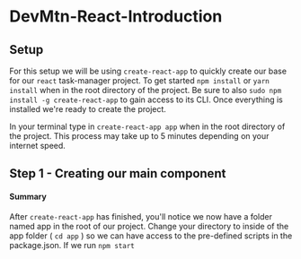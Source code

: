 # DevMtn-React-Introduction

## Setup
For this setup we will be using `create-react-app` to quickly create our base for our `react` task-manager project. To get started `npm install` or `yarn install` when in the root directory of the project. Be sure to also `sudo npm install -g create-react-app` to gain access to its CLI. Once everything is installed we're ready to create the project. 

In your terminal type in `create-react-app app` when in the root directory of the project. This process may take up to 5 minutes depending on your internet speed.
## Step 1 - Creating our main component
#### Summary
After `create-react-app` has finished, you'll notice we now have a folder named app in the root of our project. Change your directory to inside of the app folder ( `cd app` ) so we can have access to the pre-defined scripts in the package.json. If we run `npm start` 
